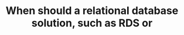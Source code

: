 ---
layout: answer
title: "When should a relational database solution, such as RDS or"
blurb: "<p>Amazon S3 is a great service for key-value based object storage. But it doesn't replace a relational database like Aurora or RDS when you need relations"
quid: 258
---